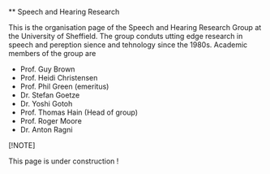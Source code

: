 ** Speech and Hearing Research 

This is the organisation page of the Speech and Hearing Research Group at the University of Sheffield. 
The group conduts utting edge research in speech and pereption sience and tehnology since the 1980s. 
Academic members of the group are 
 * Prof. Guy Brown 
 * Prof. Heidi Christensen
 * Prof. Phil Green (emeritus) 
 * Dr. Stefan Goetze
 * Dr. Yoshi Gotoh  
 * Prof. Thomas Hain (Head of group) 
 * Prof. Roger Moore
 * Dr. Anton Ragni


[!NOTE]

This page is under construction !





<!--

**Here are some ideas to get you started:**

🙋‍♀️ A short introduction - what is your organization all about?
🌈 Contribution guidelines - how can the community get involved?
👩‍💻 Useful resources - where can the community find your docs? Is there anything else the community should know?
🍿 Fun facts - what does your team eat for breakfast?
🧙 Remember, you can do mighty things with the power of [Markdown](https://docs.github.com/github/writing-on-github/getting-started-with-writing-and-formatting-on-github/basic-writing-and-formatting-syntax)
-->
